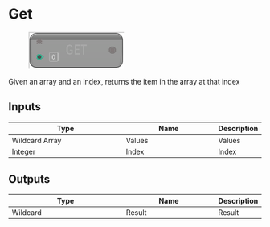# Get

<div align="left" data-full-width="false">

<figure><img src="Get.png" alt=""><figcaption></figcaption></figure>

</div>

Given an array and an index, returns the item in the array at that index

## Inputs

<table>
<thead><tr><th width="250">Type</th><th width="200">Name</th><th>Description</th></tr></thead>
<tbody>
<tr><td>Wildcard Array</td><td>Values</td><td>Values</td></tr>
<tr><td>Integer</td><td>Index</td><td>Index</td></tr>
</tbody>
</table>

## Outputs

<table>
<thead><tr><th width="250">Type</th><th width="200">Name</th><th>Description</th></tr></thead>
<tbody>
<tr><td>Wildcard</td><td>Result</td><td>Result</td></tr>
</tbody>
</table>
